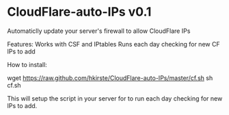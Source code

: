 CloudFlare-auto-IPs v0.1
===================

Automaticlly update your server's firewall to allow CloudFlare IPs

Features:
Works with CSF and IPtables
Runs each day checking for new CF IPs to add

How to install:

wget https://raw.github.com/hkirste/CloudFlare-auto-IPs/master/cf.sh
sh cf.sh

This will setup the script in your server for to run each day checking for new IPs to add.
